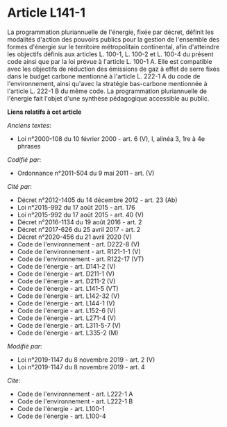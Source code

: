 # Article L141-1

La programmation pluriannuelle de l'énergie, fixée par décret, définit les modalités d'action des pouvoirs publics pour la
gestion de l'ensemble des formes d'énergie sur le territoire métropolitain continental, afin d'atteindre les objectifs
définis aux articles L. 100-1, L. 100-2 et L. 100-4 du présent code ainsi que par la loi prévue à l'article L. 100-1 A. Elle
est compatible avec les objectifs de réduction des émissions de gaz à effet de serre fixés dans le budget carbone mentionné à
l'article L. 222-1 A du code de l'environnement, ainsi qu'avec la stratégie bas-carbone mentionnée à l'article L. 222-1 B du
même code. La programmation pluriannuelle de l'énergie fait l'objet d'une synthèse pédagogique accessible au public.

**Liens relatifs à cet article**

_Anciens textes_:

  - Loi n°2000-108 du 10 février 2000 - art. 6 (V), I, alinéa 3, 1re à 4e phrases

_Codifié par_:

  - Ordonnance n°2011-504 du 9 mai 2011 - art. (V)

_Cité par_:

  - Décret n°2012-1405 du 14 décembre 2012 - art. 23 (Ab)
  - Loi n°2015-992 du 17 août 2015 - art. 176
  - Loi n°2015-992 du 17 août 2015 - art. 40 (V)
  - Décret n°2016-1134 du 19 août 2016 - art. 2
  - Décret n°2017-626 du 25 avril 2017 - art. 2
  - Décret n°2020-456 du 21 avril 2020 (V)
  - Code de l'environnement - art. D222-8 (V)
  - Code de l'environnement - art. R121-1-1 (V)
  - Code de l'environnement - art. R122-17 (VT)
  - Code de l'énergie - art. D141-2 (V)
  - Code de l'énergie - art. D211-1 (V)
  - Code de l'énergie - art. D211-2 (V)
  - Code de l'énergie - art. L141-5 (VT)
  - Code de l'énergie - art. L142-32 (V)
  - Code de l'énergie - art. L144-1 (V)
  - Code de l'énergie - art. L152-6 (V)
  - Code de l'énergie - art. L271-4 (V)
  - Code de l'énergie - art. L311-5-7 (V)
  - Code de l'énergie - art. L335-2 (M)

_Modifié par_:

  - Loi n°2019-1147 du 8 novembre 2019 - art. 2 (V)
  - Loi n°2019-1147 du 8 novembre 2019 - art. 4

_Cite_:

  - Code de l'environnement - art. L222-1 A
  - Code de l'environnement - art. L222-1 B
  - Code de l'énergie - art. L100-1
  - Code de l'énergie - art. L100-4
